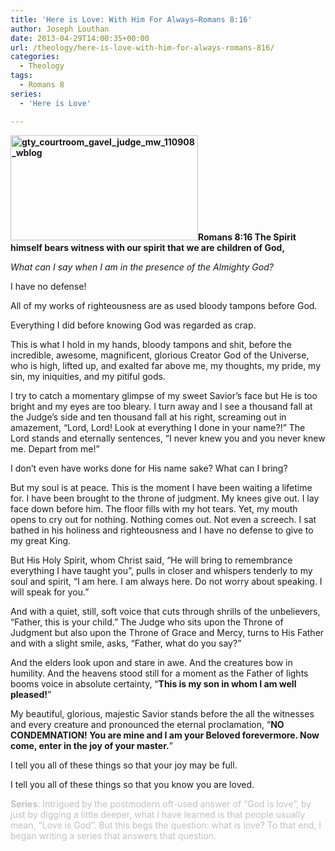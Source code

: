 ```yaml
---
title: 'Here is Love: With Him For Always—Romans 8:16'
author: Joseph Louthan
date: 2013-04-29T14:00:35+00:00
url: /theology/here-is-love-with-him-for-always-romans-816/
categories:
  - Theology
tags:
  - Romans 8
series:
  - 'Here is Love'

---
```

**<img class="alignright size-thumbnail wp-image-2023" src="https://i1.wp.com/theologic.us/wp-content/uploads/2013/04/gty_courtroom_gavel_judge_mw_110908_wblog.jpg?resize=300%2C168" alt="gty_courtroom_gavel_judge_mw_110908_wblog" width="300" height="168" srcset="https://i1.wp.com/theologic.us/wp-content/uploads/2013/04/gty_courtroom_gavel_judge_mw_110908_wblog.jpg?resize=300%2C168 300w, https://i1.wp.com/theologic.us/wp-content/uploads/2013/04/gty_courtroom_gavel_judge_mw_110908_wblog.jpg?resize=400%2C225 400w, https://i1.wp.com/theologic.us/wp-content/uploads/2013/04/gty_courtroom_gavel_judge_mw_110908_wblog.jpg?w=478 478w" sizes="(max-width: 300px) 100vw, 300px" data-recalc-dims="1" />Romans 8:16 The Spirit himself bears witness with our spirit that we are children of God,**

_What can I say when I am in the presence of the Almighty God?_

I have no defense!

All of my works of righteousness are as used bloody tampons before God.

Everything I did before knowing God was regarded as crap.

This is what I hold in my hands, bloody tampons and shit, before the incredible, awesome, magnificent, glorious Creator God of the Universe, who is high, lifted up, and exalted far above me, my thoughts, my pride, my sin, my iniquities, and my pitiful gods.

I try to catch a momentary glimpse of my sweet Savior’s face but He is too bright and my eyes are too bleary. I turn away and I see a thousand fall at the Judge’s side and ten thousand fall at his right, screaming out in amazement, “Lord, Lord! Look at everything I done in your name?!” The Lord stands and eternally sentences, “I never knew you and you never knew me. Depart from me!”

I don’t even have works done for His name sake? What can I bring?

But my soul is at peace. This is the moment I have been waiting a lifetime for. I have been brought to the throne of judgment. My knees give out. I lay face down before him. The floor fills with my hot tears. Yet, my mouth opens to cry out for nothing. Nothing comes out. Not even a screech. I sat bathed in his holiness and righteousness and I have no defense to give to my great King.

But His Holy Spirit, whom Christ said, “He will bring to remembrance everything I have taught you”, pulls in closer and whispers tenderly to my soul and spirit, “I am here. I am always here. Do not worry about speaking. I will speak for you.”

And with a quiet, still, soft voice that cuts through shrills of the unbelievers, “Father, this is your child.” The Judge who sits upon the Throne of Judgment but also upon the Throne of Grace and Mercy, turns to His Father and with a slight smile, asks, “Father, what do you say?”

And the elders look upon and stare in awe. And the creatures bow in humility. And the heavens stood still for a moment as the Father of lights booms voice in absolute certainty, “**This is my son in whom I am well pleased!**”

My beautiful, glorious, majestic Savior stands before the all the witnesses and every creature and pronounced the eternal proclamation, “**NO CONDEMNATION! You are mine and I am your Beloved forevermore. Now come, enter in the joy of your master.**”

I tell you all of these things so that your joy may be full.

I tell you all of these things so that you know you are loved.

<span style="color: #c0c0c0;"><strong>Series</strong>: Intrigued by the postmodern oft-used answer of “God is love”, by just by digging a little deeper, what I have learned is that people usually mean, “Love is God”. But this begs the question: what is love? To that end, I began writing a series that answers that question.</span>